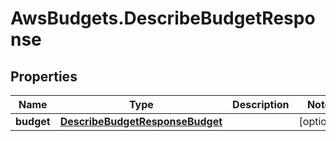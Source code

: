# AwsBudgets.DescribeBudgetResponse

## Properties

Name | Type | Description | Notes
------------ | ------------- | ------------- | -------------
**budget** | [**DescribeBudgetResponseBudget**](DescribeBudgetResponseBudget.md) |  | [optional] 


